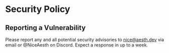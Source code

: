 # Security Policy

## Reporting a Vulnerability

Please report any and all potential security advisories to nice@aesth.dev via email or @NiceAesth on Discord.
Expect a response in up to a week.
